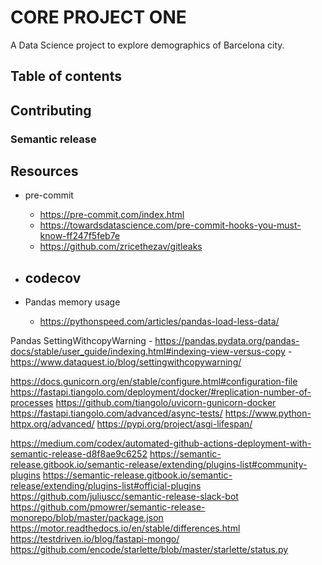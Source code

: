 # CORE PROJECT ONE

A Data Science project to explore demographics of Barcelona city.

## Table of contents


## Contributing

### Semantic release

## Resources

- pre-commit
    - https://pre-commit.com/index.html
    - https://towardsdatascience.com/pre-commit-hooks-you-must-know-ff247f5feb7e
    - https://github.com/zricethezav/gitleaks
- codecov
    -

- Pandas memory usage
    - https://pythonspeed.com/articles/pandas-load-less-data/

Pandas SettingWithcopyWarning
    - https://pandas.pydata.org/pandas-docs/stable/user_guide/indexing.html#indexing-view-versus-copy
    - https://www.dataquest.io/blog/settingwithcopywarning/

https://docs.gunicorn.org/en/stable/configure.html#configuration-file
https://fastapi.tiangolo.com/deployment/docker/#replication-number-of-processes
https://github.com/tiangolo/uvicorn-gunicorn-docker
https://fastapi.tiangolo.com/advanced/async-tests/
https://www.python-httpx.org/advanced/
https://pypi.org/project/asgi-lifespan/

https://medium.com/codex/automated-github-actions-deployment-with-semantic-release-d8f8ae9c6252
https://semantic-release.gitbook.io/semantic-release/extending/plugins-list#community-plugins
https://semantic-release.gitbook.io/semantic-release/extending/plugins-list#official-plugins
https://github.com/juliuscc/semantic-release-slack-bot
https://github.com/pmowrer/semantic-release-monorepo/blob/master/package.json
https://motor.readthedocs.io/en/stable/differences.html
https://testdriven.io/blog/fastapi-mongo/
https://github.com/encode/starlette/blob/master/starlette/status.py
